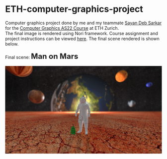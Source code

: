 # ETH-computer-graphics-project

Computer graphics project done by me and my teammate [Sayan Deb Sarkar](https://github.com/sayands) for the [Computer Graphics AS22 
Course](https://cgl.ethz.ch/teaching/cg22/home.php) at ETH Zurich. 
<br>
The final image is rendered using Nori framework. Course assignment
and project instructions can be viewed [here](https://cgl.ethz.ch/teaching/cg22/www-nori/index.html#project). The final scene rendered 
is shown below.
<br>
<br>
Final scene: <font size="5"> **Man on Mars** </font>
<br> <br>
![Final Render](https://github.com/ankitaghosh9/ETH-computer-graphics-project/blob/main/images/final_scene.png)
